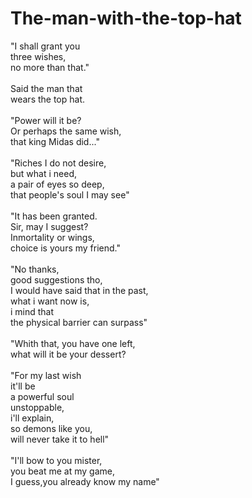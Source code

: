 # The-man-with-the-top-hat

"I shall grant you</br>
three wishes,</br>
no more than that."</br>
</br>
Said the man that</br>
wears the top hat.</br>
</br>
"Power will it be?</br>
Or perhaps the same wish,</br>
that king Midas did..."</br>
</br>
"Riches I do not desire,</br>
but what i need,</br>
a pair of eyes so deep,</br>
that people's soul I may see"</br>
</br>
"It has been granted.</br>
Sir, may I suggest?</br>
Inmortality or wings,</br>
choice is yours my friend."</br>
</br>
"No thanks,</br>
good suggestions tho,</br>
I would have said that in the past,</br>
what i want now is,</br>
i mind that</br>
the physical barrier can surpass"</br>
</br>
"Whith that, you have one left,</br>
what will it be your dessert?</br>
</br>
"For my last wish</br>
it'll be</br>
a powerful soul</br>
unstoppable,</br>
i'll explain,</br>
so demons like you,</br>
will never take it to hell"</br>
</br>
"I'll bow to you mister,</br>
you beat me at my game,</br>
I guess,you already know my name"</br>
